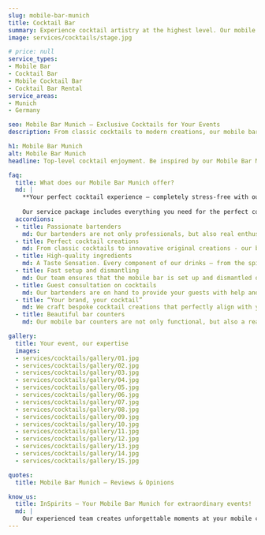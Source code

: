 ```yaml
---
slug: mobile-bar-munich
title: Cocktail Bar
summary: Experience cocktail artistry at the highest level. Our mobile cocktail bar makes your event unforgettable!
image: services/cocktails/stage.jpg

# price: null
service_types:
- Mobile Bar
- Cocktail Bar
- Mobile Cocktail Bar
- Cocktail Bar Rental
service_areas:
- Munich
- Germany

seo: Mobile Bar Munich – Exclusive Cocktails for Your Events
description: From classic cocktails to modern creations, our mobile bar in Munich offers premium drinks & top service for your event.

h1: Mobile Bar Munich
alt: Mobile Bar Munich
headline: Top-level cocktail enjoyment. Be inspired by our Mobile Bar Munich. Rent a mobile bar now for an unforgettable event!

faq:
  title: What does our Mobile Bar Munich offer?
  md: |
    **Your perfect cocktail experience – completely stress-free with our mobile bar!**
    
    Our service package includes everything you need for the perfect cocktail enjoyment: from exquisite ingredients and sophisticated recipes to high-quality bar equipment, professional setup and dismantling, and our experienced bar staff. With our mobile cocktail bar, your event becomes the highlight! Sit back and enjoy your event – we take care of the entire organization. Rent a mobile bar now and enjoy exclusive drinks!
  accordions:
  - title: Passionate bartenders
    md: Our bartenders are not only professionals, but also real enthusiasts. They conjure up the best cocktails with passion and creativity and ensure that every drink is a highlight.
  - title: Perfect cocktail creations
    md: From classic cocktails to innovative original creations - our bartenders are masters of their craft and use only the best ingredients. Every cocktail is mixed with precision and attention to detail.
  - title: High-quality ingredients
    md: A Taste Sensation. Every component of our drinks – from the spirits to the ice cubes – is carefully selected to delight your senses. Immerse yourself in a world of flavor and enjoy unforgettable moments.
  - title: Fast setup and dismantling
    md: Our team ensures that the mobile bar is set up and dismantled quickly and smoothly. So you can concentrate fully on your event while we take care of everything.
  - title: Guest consultation on cocktails
    md: Our bartenders are on hand to provide your guests with help and advice. Whether it's choosing the right cocktail or explaining the ingredients - we offer comprehensive advice and make the cocktail experience even more exciting.
  - title: “Your brand, your cocktail”
    md: We craft bespoke cocktail creations that perfectly align with your brand identity. From corporate colors to logos or a specific taste profile, we bring your vision to life.
  - title: Beautiful bar counters
    md: Our mobile bar counters are not only functional, but also a real eye-catcher. With their stylish design and high-quality equipment, they fit perfectly into any event and create an appealing atmosphere.

gallery:
  title: Your event, our expertise
  images:
  - services/cocktails/gallery/01.jpg
  - services/cocktails/gallery/02.jpg
  - services/cocktails/gallery/03.jpg
  - services/cocktails/gallery/04.jpg
  - services/cocktails/gallery/05.jpg
  - services/cocktails/gallery/06.jpg
  - services/cocktails/gallery/07.jpg
  - services/cocktails/gallery/08.jpg
  - services/cocktails/gallery/09.jpg
  - services/cocktails/gallery/10.jpg
  - services/cocktails/gallery/11.jpg
  - services/cocktails/gallery/12.jpg
  - services/cocktails/gallery/13.jpg
  - services/cocktails/gallery/14.jpg
  - services/cocktails/gallery/15.jpg

quotes:
  title: Mobile Bar Munich – Reviews & Opinions

know_us:
  title: InSpirits – Your Mobile Bar Munich for extraordinary events!
  md: |
    Our experienced team creates unforgettable moments at your mobile cocktail bar. With passion and know-how, we design custom concepts for every occasion. Rent a mobile bar now and enjoy unique drinks!
---
```

